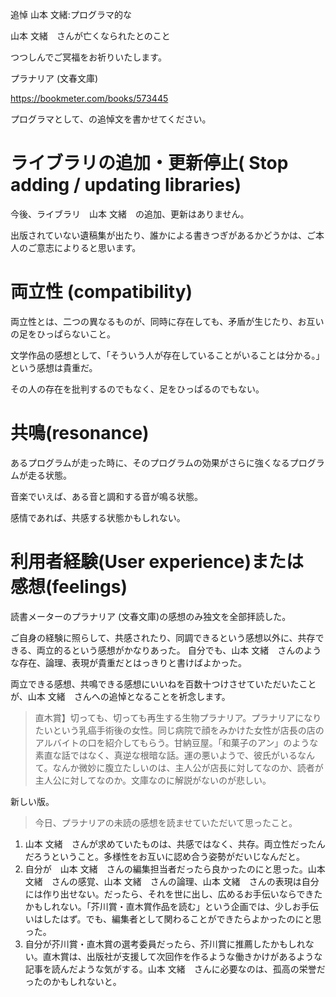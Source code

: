 追悼  山本 文緒:プログラマ的な

山本 文緒　さんが亡くなられたとのこと

つつしんでご冥福をお祈りいたします。

プラナリア (文春文庫)

https://bookmeter.com/books/573445

プログラマとして、の追悼文を書かせてください。

# ライブラリの追加・更新停止( Stop adding / updating libraries)

今後、ライブラリ　山本 文緒　の追加、更新はありません。

出版されていない遺稿集が出たり、誰かによる書きつぎがあるかどうかは、ご本人のご意志によりると思います。

# 両立性 (compatibility)

両立性とは、二つの異なるものが、同時に存在しても、矛盾が生じたり、お互いの足をひっぱらないこと。

文学作品の感想として、「そういう人が存在していることがいることは分かる。」という感想は貴重だ。

その人の存在を批判するのでもなく、足をひっぱるのでもない。


# 共鳴(resonance)

あるプログラムが走った時に、そのプログラムの効果がさらに強くなるプログラムが走る状態。

音楽でいえば、ある音と調和する音が鳴る状態。

感情であれば、共感する状態かもしれない。


# 利用者経験(User experience)または　感想(feelings)

読書メーターのプラナリア (文春文庫)の感想のみ独文を全部拝読した。

ご自身の経験に照らして、共感されたり、同調できるという感想以外に、共存できる、両立的るという感想がかなりあった。
自分でも、山本 文緒　さんのような存在、論理、表現が貴重だとはっきりと書けばよかった。

両立できる感想、共鳴できる感想にいいねを百数十つけさせていただいたことが、山本 文緒　さんへの追悼となることを祈念します。

>直木賞】切っても、切っても再生する生物プラナリア。プラナリアになりたいという乳癌手術後の女性。同じ病院で顔をみかけた女性が店長の店のアルバイトの口を紹介してもらう。甘納豆屋。「和菓子のアン」のような素直な話ではなく、真逆な根暗な話。運の悪いようで、彼氏がいるなんて。なんか微妙に腹立たしいのは、主人公が店長に対してなのか、読者が主人公に対してなのか。文庫なのに解説がないのが悲しい。

新しい版。

>今日、プラナリアの未読の感想を読ませていただいて思ったこと。
1. 山本 文緒　さんが求めていたものは、共感ではなく、共存。両立性だったんだろうということ。多様性をお互いに認め合う姿勢がだいじなんだと。
2. 自分が　山本 文緒　さんの編集担当者だったら良かったのにと思った。山本 文緒　さんの感覚、山本 文緒　さんの論理、山本 文緒　さんの表現は自分には作り出せない。だったら、それを世に出し、広めるお手伝いならできたかもしれない。「芥川賞・直木賞作品を読む」という企画では、少しお手伝いはしたはず。でも、編集者として関わることができたらよかったのにと思った。
3. 自分が芥川賞・直木賞の選考委員だったら、芥川賞に推薦したかもしれない。直木賞は、出版社が支援して次回作を作るような働きかけがあるような記事を読んだような気がする。山本 文緒　さんに必要なのは、孤高の栄誉だったのかもしれないと。

